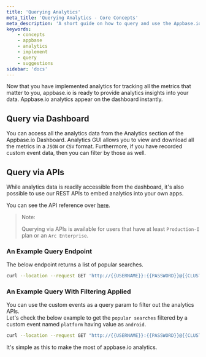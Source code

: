 ```yaml
---
title: 'Querying Analytics'
meta_title: 'Querying Analytics - Core Concepts'
meta_description: 'A short guide on how to query and use the Appbase.io analytics API.'
keywords:
    - concepts
    - appbase
    - analytics
    - implement
    - query
    - suggestions
sidebar: 'docs'
---
```


Now that you have implemented analytics for tracking all the metrics that matter to you, appbase.io is ready to provide analytics insights into your data. Appbase.io analytics appear on the dashboard instantly.


## Query via Dashboard

You can access all the analytics data from the Analytics section of the Appbase.io Dashboard. Analytics GUI allows you to view and download all the metrics in a `JSON` or `CSV` format. Furthermore, if you have recorded custom event data, then you can filter by those as well.

## Query via APIs

While analytics data is readily accessible from the dashboard, it's also possible to use our REST APIs to embed analytics into your own apps.

You can see the API reference over [here](https://api.reactivesearch.io/?version=latest#fa69cbac-143b-4ce1-881b-c8287ac48d37).

> Note:
>
> Querying via APIs is available for users that have at least `Production-I` plan or an `Arc Enterprise`.

### An Example Query Endpoint

The below endpoint returns a list of popular searches.

```bash
curl --location --request GET 'http://{{USERNAME}}:{{PASSWORD}}@{{CLUSTER_URL}}/_analytics/popular-searches'
```

### An Example Query With Filtering Applied

You can use the custom events as a query param to filter out the analytics APIs. <br/>
Let's check the below example to get the `popular searches` filtered by a custom event named `platform` having value as `android`.

```bash
curl --location --request GET "http://{{USERNAME}}:{{PASSWORD}}@{{CLUSTER_URL}}/_analytics/popular-searches?platform=android"
```

It's simple as this to make the most of appbase.io analytics.

